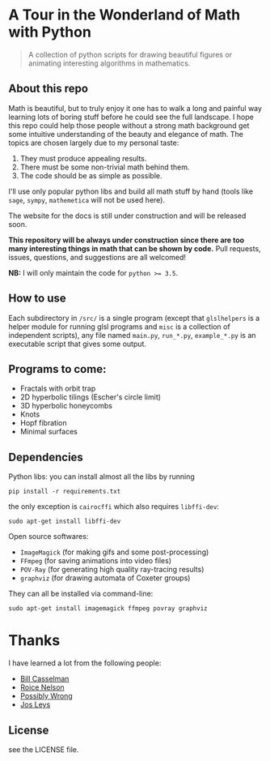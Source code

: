 # A Tour in the Wonderland of Math with Python

> A collection of python scripts for drawing beautiful figures or animating interesting algorithms in mathematics.


## About this repo

Math is beautiful, but to truly enjoy it one has to walk a long and painful way learning lots of boring stuff before he could see the full landscape. I hope this repo could help those people without a strong math background get some intuitive understanding of the beauty and elegance of math. The topics are chosen largely due to my personal taste:

1. They must produce appealing results.
2. There must be some non-trivial math behind them.
3. The code should be as simple as possible.

I'll use only popular python libs and build all math stuff by hand (tools like `sage`, `sympy`, `mathemetica` will not be used here).

The website for the docs is still under construction and will be released soon.

**This repository will be always under construction since there are too many interesting things in math that can be shown by code.** Pull requests, issues, questions, and suggestions are all welcomed!

**NB:** I will only maintain the code for `python >= 3.5`.


## How to use

Each subdirectory in `/src/` is a single program (except that `glslhelpers` is a helper module for running glsl programs and `misc` is a collection of independent scripts), any file named `main.py`, `run_*.py`, `example_*.py` is an executable script that gives some output.


## Programs to come:

- Fractals with orbit trap
- 2D hyperbolic tilings (Escher's circle limit)
- 3D hyperbolic honeycombs
- Knots
- Hopf fibration
- Minimal surfaces


## Dependencies

Python libs: you can install almost all the libs by running

```
pip install -r requirements.txt
```

the only exception is `cairocffi` which also requires `libffi-dev`:

```
sudo apt-get install libffi-dev
```

Open source softwares:

+ `ImageMagick` (for making gifs and some post-processing)
+ `FFmpeg` (for saving animations into video files)
+ `POV-Ray` (for generating high quality ray-tracing results)
+ `graphviz` (for drawing automata of Coxeter groups)

They can all be installed via command-line:

```
sudo apt-get install imagemagick ffmpeg povray graphviz
```

# Thanks

I have learned a lot from the following people:

- [Bill Casselman](http://www.math.ubc.ca/~cass/)
- [Roice Nelson](https://github.com/roice3)
- [Possibly Wrong](https://possiblywrong.wordpress.com/)
- [Jos Leys](http://www.josleys.com/)


## License

see the LICENSE file.
